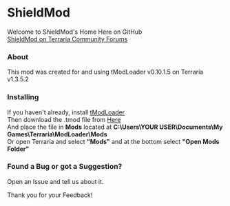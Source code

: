 # ShieldMod
Welcome to ShieldMod's Home Here on GitHub  
[ShieldMod on Terraria Community Forums](https://forums.terraria.org/index.php?threads/shield-mod.71818/ "Terraria Community Forums")

### About
This mod was created for and using tModLoader v0.10.1.5 on Terraria v1.3.5.2

### Installing
If you haven't already, install [tModLoader](https://github.com/tModLoader/tModLoader/releases/tag/v0.10.1.5 "tModLoader v0.10.1.5")  
Then download the .tmod file from [Here](https://github.com/werickson24/ShieldMod/releases "ShieldMod Releases")  
And place the file in **Mods** located at **C:\Users\YOUR USER\Documents\My Games\Terraria\ModLoader\Mods**  
Or open Terraria and select **"Mods"** and at the bottom select **"Open Mods Folder"**

### Found a Bug or got a Suggestion?
Open an Issue and tell us about it.

Thank you for your Feedback!
